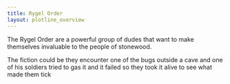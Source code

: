 ```yaml
---
title: Rygel Order
layout: plotline_overview
---
```


The Rygel Order are a powerful group of dudes that want to make themselves invaluable to the people of stonewood. 



The fiction could be they encounter one of the bugs outside a cave and one of his soldiers tried to gas it and it failed so they took it alive to see what made them tick